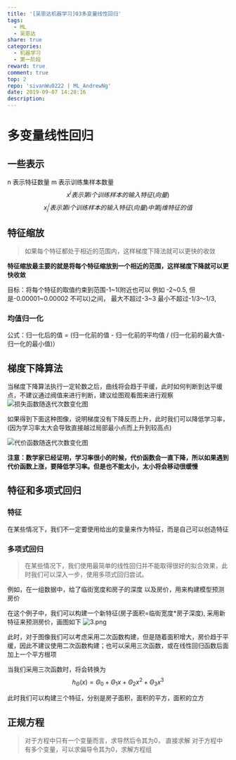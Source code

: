 ```yaml
---
title: '[吴恩达机器学习]03多变量线性回归'
tags:
  - ML
  - 吴恩达
share: true
categories:
  - 机器学习
  - 第一阶段
reward: true
comment: true
top: 2
repo: 'sivanWu0222 | ML_AndrewNg'
date: 2019-09-07 14:28:16
description:
---
```


# 多变量线性回归

## 一些表示
n 表示特征数量
m 表示训练集样本数量
$$x^i 表示第i个训练样本的输入特征(向量)$$
$$x^i_j 表示第i个训练样本的输入特征(向量)中第j维特征的值$$



## 特征缩放
> 如果每个特征都处于相近的范围内，这样梯度下降法就可以更快的收敛

**特征缩放最主要的就是将每个特征缩放到一个相近的范围，这样梯度下降就可以更快收敛**

目标：将每个特征的取值约束到范围-1~1(附近也可以 例如 -2~0.5, 但是-0.00001~0.00002 不可以)之间， 最大不超过-3~3 最小不超过-1/3～1/3, 


### 均值归一化   

公式：归一化后的值 = (归一化前的值 - 归一化前的平均值 / (归一化前的最大值-归一化的最小值)）



## 梯度下降算法

当梯度下降算法执行一定轮数之后，曲线将会趋于平缓，此时如何判断到达平缓点，不建议通过阀值来进行判断，建议绘图观看图来进行观察
![损失函数随迭代次数变化图](./1.png)



如果得到下面这种图像，说明梯度没有下降反而上升，此时我们可以降低学习率，(因为学习率太大会导致直接越过局部最小点而上升到较高点)

![代价函数随迭代次数变化图](./2.png)

**注意：数学家已经证明，学习率很小的时候，代价函数会一直下降，所以如果遇到代价函数上涨，要降低学习率。但是也不能太小，太小将会移动很缓慢**


## 特征和多项式回归


### 特征

在某些情况下，我们不一定要使用给出的变量来作为特征，而是自己可以创造特征


### 多项式回归

> 在某些情况下，我们使用最简单的线性回归并不能取得很好的拟合效果，此时我们可以深入一步，使用多项式回归尝试。

例如，在一组数据中，给了临街宽度和房子的深度 以及房价，用来构建模型预测房价

在这个例子中，我们可以构建一个新特征(房子面积=临街宽度*房子深度), 采用新特征来预测房价，画图如下
![3.png](./3.png)

此时，对于图像我们可以考虑采用二次函数构建，但是随着面积增大，房价趋于平缓，因此不建议使用二次函数构建；也可以采用三次函数，或在线性回归函数后面加上一个平方根项

当我们采用三次函数时，将会转换为$$h_Θ(x) = Θ_0 + Θ_1 x + Θ_2 x^2 + Θ_3 x^3$$

此时我们可以构建三个特征，分别是房子面积，面积的平方，面积的立方

<!--more-->

## 正规方程

> 对于方程中只有一个变量而言，求导然后令其为0， 直接求解
> 对于方程中有多个变量，可以求偏导令其为0，求解方程组


